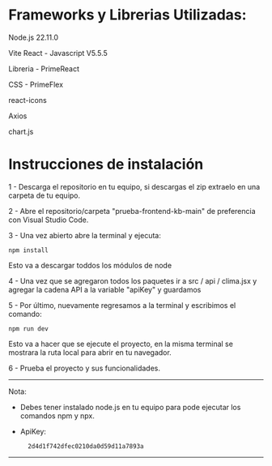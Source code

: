 # Frameworks y Librerias Utilizadas:

Node.js 22.11.0

Vite React - Javascript V5.5.5

Libreria - PrimeReact

CSS - PrimeFlex

react-icons

Axios

chart.js

# Instrucciones de instalación

1 - Descarga el repositorio en tu equipo, si descargas el zip extraelo en una carpeta de tu equipo.

2 - Abre el repositorio/carpeta "prueba-frontend-kb-main" de preferencia con Visual Studio Code.

3 - Una vez abierto abre la terminal y ejecuta:

	npm install

Esto va a descargar toddos los módulos de node

4 - Una vez que se agregaron todos los paquetes ir a src / api / clima.jsx y agregar la cadena API a la variable "apiKey" y guardamos

5 - Por último, nuevamente regresamos a la terminal y escribimos el comando:

	npm run dev
 Esto va a hacer que se ejecute el proyecto, en la misma terminal se mostrara la ruta local para abrir en tu navegador.

6 - Prueba el proyecto y sus funcionalidades.

-------------------------------------------------------------------------------------------------

Nota:

- Debes tener instalado node.js en tu equipo para pode ejecutar los comandos npm y npx.
- ApiKey:

		2d4d1f742dfec0210da0d59d11a7893a

-------------------------------------------------------------------------------------------------

